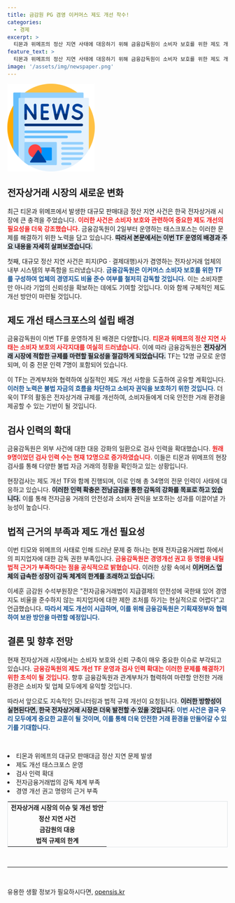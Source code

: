 ```yaml
---
title: 금감원 PG 겸영 이커머스 제도 개선 착수!
categories:
  - 경제
excerpt: >
  티몬과 위메프의 정산 지연 사태에 대응하기 위해 금융감독원이 소비자 보호를 위한 제도 개선 TF를 운영합니다. 이커머스의 불법 자금흐름 단속을 강화하고 검사 인력도 확대해 사각지대를 해소하며, 관련 부처와 협력해 체계적인 개선 방안을 마련할 예정입니다.
feature_text: >
  티몬과 위메프의 정산 지연 사태에 대응하기 위해 금융감독원이 소비자 보호를 위한 제도 개선 TF를 운영합니다. 이커머스의 불법 자금흐름 단속을 강화하고 검사 인력도 확대해 사각지대를 해소하며, 관련 부처와 협력해 체계적인 개선 방안을 마련할 예정입니다.
image: '/assets/img/newspaper.png'
---
```


<p><img src="/assets/img/newspaper.png" alt="kimp 속보" /></p>

<h2 data-ke-size="size26">전자상거래 시장의 새로운 변화</h2>

<p data-ke-size="size16">최근 티몬과 위메프에서 발생한 대규모 판매대금 정산 지연 사건은 한국 전자상거래 시장에 큰 충격을 주었습니다. <b><span style="color: #ee2323;">이러한 사건은 소비자 보호와 관련하여 중요한 제도 개선의 필요성을 더욱 강조했습니다.</span></b> 금융감독원이 2일부터 운영하는 태스크포스는 이러한 문제를 해결하기 위한 노력을 담고 있습니다. <b><span style="background-color: #21538527;">따라서 본문에서는 이번 TF 운영의 배경과 주요 내용을 자세히 살펴보겠습니다.</span></b> </p>

<p data-ke-size="size16">첫째, 대규모 정산 지연 사건은 피지(PG · 결제대행)사가 겸영하는 전자상거래 업체의 내부 시스템의 부족함을 드러냈습니다. <b><span style="color: #1a5490;">금융감독원은 이커머스 소비자 보호를 위한 TF를 구성하여 업체의 경영지도 비율 준수 여부를 철저히 감독할 것입니다.</span></b> 이는 소비자뿐만 아니라 기업의 신뢰성을 확보하는 데에도 기여할 것입니다. 이와 함께 구체적인 제도 개선 방안이 마련될 것입니다.</p>

<h2 data-ke-size="size26">제도 개선 태스크포스의 설립 배경</h2>

<p data-ke-size="size16">금융감독원이 이번 TF를 운영하게 된 배경은 다양합니다. <b><span style="color: #ee2323;">티몬과 위메프의 정산 지연 사태는 소비자 보호의 사각지대를 여실히 드러냈습니다.</span></b> 이에 따라 금융감독원은 <b><span style="background-color: #21538527;">전자상거래 시장에 적합한 규제를 마련할 필요성을 절감하게 되었습니다.</span></b> TF는 12명 규모로 운영되며, 이 중 전문 인력 7명이 포함되어 있습니다.</p>

<p data-ke-size="size16">이 TF는 관계부처와 협력하여 실질적인 제도 개선 사항을 도출하여 공유할 계획입니다. <b><span style="color: #1a5490;">이러한 노력은 불법 자금의 흐름을 차단하고 소비자 권익을 보호하기 위한 것입니다.</span></b> 더욱이 TF의 활동은 전자상거래 규제를 개선하여, 소비자들에게 더욱 안전한 거래 환경을 제공할 수 있는 기반이 될 것입니다.</p>

<h2 data-ke-size="size26">검사 인력의 확대</h2>

<p data-ke-size="size16">금융감독원은 외부 사건에 대한 대응 강화의 일환으로 검사 인력을 확대했습니다. <b><span style="color: #ee2323;">원래 9명이었던 검사 인력 수는 현재 12명으로 증가하였습니다.</span></b> 이들은 티몬과 위메프의 현장검사를 통해 다양한 불법 자금 거래의 정황을 확인하고 있는 상황입니다.</p>

<p data-ke-size="size16">현장검사는 제도 개선 TF와 함께 진행되며, 이로 인해 총 34명의 전문 인력이 사태에 대응하고 있습니다. <b><span style="background-color: #21538527;">이러한 인력 확충은 전남금감을 통한 감독의 강화를 목표로 하고 있습니다.</span></b> 이를 통해 전자금융 거래의 안전성과 소비자 권익을 보호하는 성과를 이끌어낼 가능성이 높습니다.</p>

<h2 data-ke-size="size26">법적 근거의 부족과 제도 개선 필요성</h2>

<p data-ke-size="size16">이번 티모와 위메프의 사태로 인해 드러난 문제 중 하나는 현재 전자금융거래법 하에서의 피지업자에 대한 감독 권한 부족입니다. <b><span style="color: #ee2323;">금융감독원은 경영개선 권고 등 명령을 내릴 법적 근거가 부족하다는 점을 공식적으로 밝혔습니다.</span></b> 이러한 상황 속에서 <b><span style="background-color: #21538527;">이커머스 업체의 급속한 성장이 감독 체계의 한계를 초래하고 있습니다.</span></b></p>

<p data-ke-size="size16">이세훈 금감원 수석부원장은 "전자금융거래법이 지급결제의 안전성에 국한돼 있어 경영지도 비율을 준수하지 않는 피지업자에 대한 제한 조처를 하기는 현실적으로 어렵다"고 언급했습니다. <b><span style="color: #1a5490;">따라서 제도 개선이 시급하며, 이를 위해 금융감독원은 기획재정부와 협력하여 보완 방안을 마련할 예정입니다.</span></b></p>

<h2 data-ke-size="size26">결론 및 향후 전망</h2>

<p data-ke-size="size16">현재 전자상거래 시장에서는 소비자 보호와 신뢰 구축이 매우 중요한 이슈로 부각되고 있습니다. <b><span style="color: #ee2323;">금융감독원의 제도 개선 TF 운영과 검사 인력 확대는 이러한 문제를 해결하기 위한 초석이 될 것입니다.</span></b> 향후 금융감독원과 관계부처가 협력하여 마련할 안전한 거래환경은 소비자 및 업체 모두에게 유익할 것입니다.</p>

<p data-ke-size="size16">따라서 앞으로도 지속적인 모니터링과 법적 규제 개선이 요청됩니다. <b><span style="background-color: #21538527;">이러한 방향성이 실현된다면, 한국 전자상거래 시장은 더욱 발전할 수 있을 것입니다.</span></b> <b><span style="color: #1a5490;">이번 사건은 결국 우리 모두에게 중요한 교훈이 될 것이며, 이를 통해 더욱 안전한 거래 환경을 만들어갈 수 있기를 기대합니다.</span></b></p>

<p data-ke-size="size16">&nbsp;</p>

<table style="width: 100%; border: 1px solid #dee2e6;">
<tr>
<td style="text-align: center;"><b>전자상거래 시장의 이슈 및 개선 방안</b></td>
</tr>
<tr>
<td style="text-align: center; height: 17px;"><b>정산 지연 사건</b></td>
</tr>
<li>티몬과 위메프의 대규모 판매대금 정산 지연 문제 발생</li>
<tr>
<td style="text-align: center; height: 17px;"><b>금감원의 대응</b></td>
</tr>
<li>제도 개선 태스크포스 운영</li>
<li>검사 인력 확대</li>
<tr>
<td style="text-align: center; height: 17px;"><b>법적 규제의 한계</b></td>
</tr>
<li>전자금융거래법의 감독 체계 부족</li>
<li>경영 개선 권고 명령의 근거 부족</li>
</table>

<p data-ke-size="size16">&nbsp;</p>

<hr>

<p data-ke-size="size16">&nbsp;</p>
유용한 생활 정보가 필요하시다면, <a href="https://opensis.kr" rel="dofollow">opensis.kr</a>


